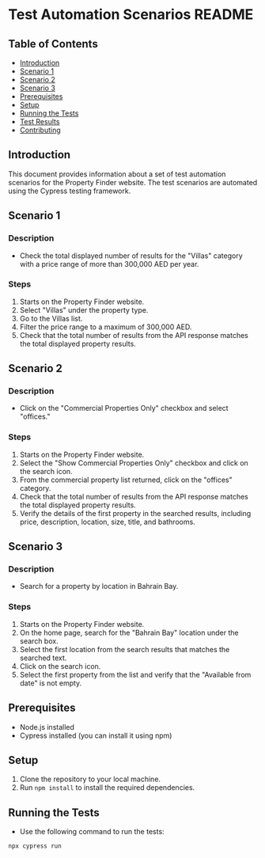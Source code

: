 # Test Automation Scenarios README

## Table of Contents
- [Introduction](#introduction)
- [Scenario 1](#scenario-1)
- [Scenario 2](#scenario-2)
- [Scenario 3](#scenario-3)
- [Prerequisites](#prerequisites)
- [Setup](#setup)
- [Running the Tests](#running-the-tests)
- [Test Results](#test-results)
- [Contributing](#contributing)

## Introduction

This document provides information about a set of test automation scenarios for the Property Finder website. The test scenarios are automated using the Cypress testing framework.

## Scenario 1

### Description
- Check the total displayed number of results for the "Villas" category with a price range of more than 300,000 AED per year.

### Steps
1. Starts on the Property Finder website.
2. Select "Villas" under the property type.
3. Go to the Villas list.
4. Filter the price range to a maximum of 300,000 AED.
5. Check that the total number of results from the API response matches the total displayed property results.

## Scenario 2

### Description
- Click on the "Commercial Properties Only" checkbox and select "offices."

### Steps
1. Starts on the Property Finder website.
2. Select the "Show Commercial Properties Only" checkbox and click on the search icon.
3. From the commercial property list returned, click on the "offices" category.
4. Check that the total number of results from the API response matches the total displayed property results.
5. Verify the details of the first property in the searched results, including price, description, location, size, title, and bathrooms.

## Scenario 3

### Description
- Search for a property by location in Bahrain Bay.

### Steps
1. Starts on the Property Finder website.
2. On the home page, search for the "Bahrain Bay" location under the search box.
3. Select the first location from the search results that matches the searched text.
4. Click on the search icon.
5. Select the first property from the list and verify that the "Available from date" is not empty.

## Prerequisites

- Node.js installed
- Cypress installed (you can install it using npm)

## Setup

1. Clone the repository to your local machine.
2. Run `npm install` to install the required dependencies.

## Running the Tests

- Use the following command to run the tests:

```shell
npx cypress run
